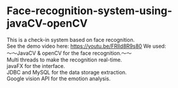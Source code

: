 # Face-recognition-system-using-javaCV-openCV
This is a check-in system based on face recognition.   
See the demo video here:  https://youtu.be/FRlId8R9s80
We used:   
～～JavaCV & openCV for the face recognition.～～   
Multi threads to make the recognition real-time.   
javaFX for the interface.   
JDBC and MySQL for the data storage extraction.   
Google vision API for the emotion analysis.  
